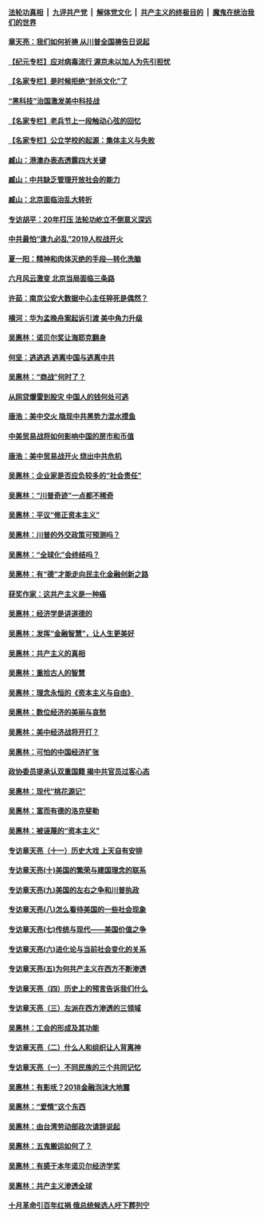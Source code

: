 ####  [法轮功真相](../../../../basic/blob/master/README.md?t=07110502) &nbsp;|&nbsp; [九评共产党](../../../../9ping.md/blob/master/README.md?t=07110502) &nbsp;|&nbsp; [解体党文化](../../../../jtdwh.md/blob/master/README.md?t=07110502)  &nbsp;|&nbsp; [共产主义的终极目的](../../../../gczydzjmd.md/blob/master/README.md?t=07110502) &nbsp;|&nbsp; [魔鬼在统治我们的世界](../../../../mgztzwmdsj.md/blob/master/README.md?t=07110502) 

#### [章天亮：我们如何祈祷 从川普全国祷告日说起](../pages/nsc423/n11944627.md?t=07110502) 

#### [【纪元专栏】应对病毒流行 渥京未以加人为先引担忧](../pages/nsc423/n11875714.md?t=07110502) 

#### [【名家专栏】是时候拒绝“封杀文化”了](../pages/nsc423/n11814093.md?t=07110502) 

#### [“黑科技”治国激发美中科技战](../pages/nsc423/n11638056.md?t=07110502) 

#### [【名家专栏】老兵节上一段触动心弦的回忆](../pages/nsc423/n11646016.md?t=07110502) 

#### [【名家专栏】公立学校的起源：集体主义与失败](../pages/nsc423/n11601833.md?t=07110502) 

#### [臧山：港澳办表态透露四大关键](../pages/nsc423/n11421628.md?t=07110502) 

#### [臧山：中共缺乏管理开放社会的能力](../pages/nsc423/n11407457.md?t=07110502) 

#### [臧山：北京面临治乱大转折](../pages/nsc423/n11406895.md?t=07110502) 

#### [专访胡平：20年打压 法轮功屹立不倒意义深远](../pages/nsc423/n11398800.md?t=07110502) 

#### [中共最怕“逢九必乱”2019人权战开火](../pages/nsc423/n11385248.md?t=07110502) 

#### [夏一阳：精神和肉体灭绝的手段—转化洗脑](../pages/nsc423/n11368250.md?t=07110502) 

#### [六月风云激变 北京当局面临三条路](../pages/nsc423/n11313668.md?t=07110502) 

#### [许茹：南京公安大数据中心主任猝死是偶然？](../pages/nsc423/n11064744.md?t=07110502) 

#### [横河：华为孟晚舟案起诉引渡 美中角力升级](../pages/nsc423/n11027230.md?t=07110502) 

#### [吴惠林：诺贝尔奖让海耶克翻身](../pages/nsc423/n10890049.md?t=07110502) 

#### [何坚：逃逃逃 逃离中国与逃离中共](../pages/nsc423/n10592891.md?t=07110502) 

#### [吴惠林：“商战”何时了？](../pages/nsc423/n10573558.md?t=07110502) 

#### [从网贷爆雷到股灾 中国人的钱何处可逃](../pages/nsc423/n10572800.md?t=07110502) 

#### [唐浩：美中交火 隐现中共黑势力混水摸鱼](../pages/nsc423/n10544040.md?t=07110502) 

#### [中美贸易战将如何影响中国的房市和币值](../pages/nsc423/n10543697.md?t=07110502) 

#### [唐浩：美中贸易战开火 烧出中共危机](../pages/nsc423/n10540126.md?t=07110502) 

#### [吴惠林：企业家是否应负较多的“社会责任”](../pages/nsc423/n10535022.md?t=07110502) 

#### [吴惠林：“川普奇迹”一点都不稀奇](../pages/nsc423/n10512808.md?t=07110502) 

#### [吴惠林：平议“修正资本主义”](../pages/nsc423/n10495724.md?t=07110502) 

#### [吴惠林：川普的外交政策可预测吗？](../pages/nsc423/n10462387.md?t=07110502) 

#### [吴惠林：“全球化”会终结吗？](../pages/nsc423/n10452838.md?t=07110502) 

#### [吴惠林：有“德”才能走向民主化金融创新之路](../pages/nsc423/n10432292.md?t=07110502) 

#### [获奖作家：这共产主义是一种癌](../pages/nsc423/n10431541.md?t=07110502) 

#### [吴惠林：经济学是讲道德的](../pages/nsc423/n10398014.md?t=07110502) 

#### [吴惠林：发挥“金融智慧”，让人生更美好](../pages/nsc423/n10375019.md?t=07110502) 

#### [吴惠林：共产主义的真相](../pages/nsc423/n10351394.md?t=07110502) 

#### [吴惠林：重拾古人的智慧](../pages/nsc423/n10337691.md?t=07110502) 

#### [吴惠林：理念永恒的《资本主义与自由》](../pages/nsc423/n10316274.md?t=07110502) 

#### [吴惠林：数位经济的美丽与哀愁](../pages/nsc423/n10292946.md?t=07110502) 

#### [吴惠林：美中经济战将开打？](../pages/nsc423/n10258825.md?t=07110502) 

#### [吴惠林：可怕的中国经济扩张](../pages/nsc423/n10219147.md?t=07110502) 

#### [政协委员提承认双重国籍 揭中共官员过客心态](../pages/nsc423/n10208809.md?t=07110502) 

#### [吴惠林：现代“桃花源记”](../pages/nsc423/n10185234.md?t=07110502) 

#### [吴惠林：富而有德的洛克斐勒](../pages/nsc423/n10142264.md?t=07110502) 

#### [吴惠林：被诬蔑的“资本主义”](../pages/nsc423/n10124816.md?t=07110502) 

#### [专访章天亮（十一）历史大戏 上天自有安排](../pages/nsc423/n10094905.md?t=07110502) 

#### [专访章天亮(十)美国的繁荣与建国理念的联系](../pages/nsc423/n10094899.md?t=07110502) 

#### [专访章天亮(九)美国的左右之争和川普执政](../pages/nsc423/n10094889.md?t=07110502) 

#### [专访章天亮(八)怎么看待美国的一些社会现象](../pages/nsc423/n10094857.md?t=07110502) 

#### [专访章天亮(七)传统与现代——美国价值之争](../pages/nsc423/n10093140.md?t=07110502) 

#### [专访章天亮(六)进化论与当前社会变化的关系](../pages/nsc423/n10092036.md?t=07110502) 

#### [专访章天亮(五)为何共产主义在西方不断渗透](../pages/nsc423/n10083620.md?t=07110502) 

#### [专访章天亮（四）历史上的预言告诉我们什么](../pages/nsc423/n10083606.md?t=07110502) 

#### [专访章天亮（三）左派在西方渗透的三领域](../pages/nsc423/n10081115.md?t=07110502) 

#### [吴惠林：工会的形成及其功能](../pages/nsc423/n10080633.md?t=07110502) 

#### [专访章天亮（二）什么人和组织让人背离神](../pages/nsc423/n10076637.md?t=07110502) 

#### [专访章天亮（一）不同民族的三个共同记忆](../pages/nsc423/n10074188.md?t=07110502) 

#### [吴惠林：有影呒？2018金融泡沫大地震](../pages/nsc423/n10040534.md?t=07110502) 

#### [吴惠林：“爱情”这个东西](../pages/nsc423/n10019423.md?t=07110502) 

#### [吴惠林：由台湾劳动部政次请辞说起](../pages/nsc423/n9979679.md?t=07110502) 

#### [吴惠林：五鬼搬运如何了？](../pages/nsc423/n9925338.md?t=07110502) 

#### [吴惠林：有感于本年诺贝尔经济学奖](../pages/nsc423/n9871883.md?t=07110502) 

#### [吴惠林：共产主义渗透全球](../pages/nsc423/n9812748.md?t=07110502) 

#### [十月革命引百年红祸 俄总统候选人吁下葬列宁](../pages/nsc423/n9810182.md?t=07110502) 

